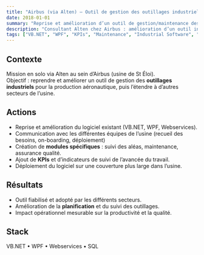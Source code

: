 ```yaml
---
title: "Airbus (via Alten) — Outil de gestion des outillages industriels"
date: 2018-01-01
summary: "Reprise et amélioration d’un outil de gestion/maintenance des outillages industriels sur le site de St Éloi."
description: "Consultant Alten chez Airbus : amélioration d’un outil industriel, création de KPIs et extension multi-secteurs. Projet fiabilisé et déployé en production."
tags: ["VB.NET", "WPF", "KPIs", "Maintenance", "Industrial Software", "SQL"]
---
```


## Contexte
Mission en solo via Alten au sein d’Airbus (usine de St Éloi).  
Objectif : reprendre et améliorer un outil de gestion des **outillages industriels** pour la production aéronautique, puis l’étendre à d’autres secteurs de l’usine.

## Actions
- Reprise et amélioration du logiciel existant (VB.NET, WPF, Webservices).
- Communication avec les différentes équipes de l’usine (recueil des besoins, on-boarding, déploiement)
- Création de **modules spécifiques** : suivi des aléas, maintenance, assurance qualité.
- Ajout de **KPIs** et d’indicateurs de suivi de l’avancée du travail.
- Déploiement du logiciel sur une couverture plus large dans l’usine.

## Résultats
- Outil fiabilisé et adopté par les différents secteurs.
- Amélioration de la **planification** et du suivi des outillages.
- Impact opérationnel mesurable sur la productivité et la qualité.

## Stack
VB.NET • WPF • Webservices • SQL
